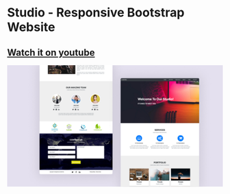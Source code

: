 # Studio - Responsive Bootstrap Website

## [Watch it on youtube](https://youtu.be/pXKdMfYnOzw)

![Design Preview](/preview.jpeg)
